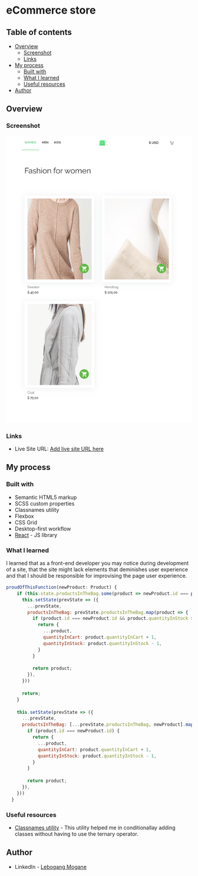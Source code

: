 # eCommerce store

## Table of contents

- [Overview](#overview)
  - [Screenshot](#screenshot)
  - [Links](#links)
- [My process](#my-process)
  - [Built with](#built-with)
  - [What I learned](#what-i-learned)
  - [Useful resources](#useful-resources)
- [Author](#author)

## Overview

### Screenshot

![](./src/images/screenshot.png)

### Links

- Live Site URL: [Add live site URL here](https://ilebo-stack.github.io/ecommerce_store/)

## My process

### Built with

- Semantic HTML5 markup
- SCSS custom properties
- Classnames utility
- Flexbox
- CSS Grid
- Desktop-first workflow
- [React](https://reactjs.org/) - JS library

### What I learned

I learned that as a front-end developer you may notice during development of a site, that the site might lack elements that deminishes user experience and that I should be responsible for improvising the page user experience.

```js
proudOfThisFunction(newProduct: Product) {
    if (this.state.productsInTheBag.some(product => newProduct.id === product.id)) {
      this.setState(prevState => ({
        ...prevState,
        productsInTheBag: prevState.productsInTheBag.map(product => {
          if (product.id === newProduct.id && product.quantityInStock > 0) {
            return {
              ...product,
              quantityInCart: product.quantityInCart + 1,
              quantityInStock: product.quantityInStock - 1,
            }
          }

          return product;
        }),
      }))

      return;
    }

    this.setState(prevState => ({
      ...prevState,
      productsInTheBag: [...prevState.productsInTheBag, newProduct].map(product => {
        if (product.id === newProduct.id) {
          return {
            ...product,
            quantityInCart: product.quantityInCart + 1,
            quantityInStock: product.quantityInStock - 1,
          }
        }

        return product;
      }),
    }))
  }
```

### Useful resources

- [Classnames utility](https://www.npmjs.com/package/classnames) - This utility helped me in conditionallay adding classes without having to use the ternary operator.

## Author

- LinkedIn - [Lebogang Mogane](https://www.linkedin.com/in/lebogang-mogane-283004170/)
